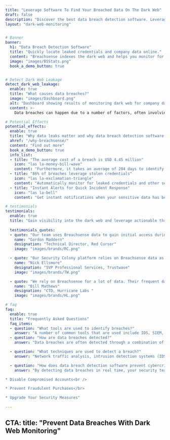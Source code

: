 ```yaml
---
title: "Leverage Software To Find Your Breached Data On The Dark Web"
draft: false
description: "Discover the best data breach detection software. Leverage data breach detection software to monitor the dark web for your organization's breached data."
layout: "dark-web-monitoring"


# Banner
banner:
  h1: "Data Breach Detection Software" 
  title: "Quickly locate leaked credentials and company data online."
  content: "Breachsense indexes the dark web and helps you monitor for any relevant credentials, session tokens, internal company documents, and more. Real-time alerts notify you as soon as compromised data related to your organization is detected."
  image: "images/BSStats.png"
  book_a_demo_button: true


# Detect Dark Web Leakage
detect_dark_web_leakage:
  enable: true
  title: "What causes data breaches?"
  image: "images/Dashboard.png"
  alt: "Dashboard showing results of monitoring dark web for company data leakage"
  content: >-
    Data breaches can happen due to a number of factors, often involving a combination of [human error](https://www.breachsense.com/blog/data-breach-human-error/), technological vulnerabilities, and malicious activities. [Weak or stolen credentials](https://www.breachsense.com/blog/data-leak/), such as passwords, are a very common cause, as they bypass most defenses and allow direct access to systems. Software vulnerabilities, such as unpatched security flaws, can be exploited by attackers to gain unauthorized access. Social engineering attacks, where attackers trick their victims into revealing sensitive information, are another common tactic. [Insider threats](https://www.breachsense.com/blog/insider-threat-data-breach/), where employees or contractors misuse their access privileges, can also lead to breaches. Additionally, inadequate security defenses, like misconfigured servers or missing security patches, can leave systems exposed to attacks. 

# Potential Effects
potential_effects:
  enable: true
  title: "Why data leaks matter and why data breach detection software is crucial"
  ahref: "/why-breachsense/"
  content: "Find out more"
  book_a_demo_button: true
  info_list:
  - title: "The average cost of a breach is USD 4.45 million"
    icon: "las la-money-bill-wave"
    content: "Furthermore, it takes an average of 204 days to identify that a breach has happened and then another 70 days to contain it."
  - title: "86% of breaches leverage stolen credentials"
    icon: "las la-exclamation-triangle"
    content: "Automatically monitor for leaked credentials and other sensitive data. Get notified as soon as your data has been found on the dark web"
  - title: "Instant Alerts for Quick Incident Response"
    icon: "las la-bell"
    content: "Get instant notifications when your sensitive data has been compromised. Mitigate the risk before criminals have a chance to exploit it."

# testimonials
testimonials:   
  enable: true
  title: "Gain visibility into the dark web and leverage actionable threat intel to quickly locate your breached data"
  
  testimonials_quotes:
  - quote: "Our team uses Breachsense data to gain initial access during pen testing and red team engagements. The API is simple to use and the support is always helpful and responds quickly."
    name: "Gordon Maddern"
    designation: "Technical Director, Red Cursor"
    image: "images/brands/RC.png"

  - quote: "Our Security Colony platform relies on Breachsense data as part of our dark web monitoring service. The data is continuously updated and high quality. Highly recommend!"
    name: "Nick Ellsmore"
    designation: "SVP Professional Services, Trustwave"
    image: "images/brands/TW.png"

  - quote: "We rely on Breachsense for a lot of data. Their frequent database updates, constant availability, and handling of big and small breaches alike means we are always covered."
    name: "Bill Mathews"
    designation: "CTO, Hurricane Labs "
    image: "images/brands/HL.png"

# faq
faq:
  enable: true
  title: "Frequently Asked Questions"
  faq_items:
  - question: "What tools are used to identify breaches?"
    answer: "A number of common tools that are used include IDS, SIEM, UEBA, EDR and data breach detection software. Each of these tools plays an important role and should be used in combination to help protect your organization from data breaches."
  - question: "How are data breaches detected?"
    answer: "Data breaches are often detected through a combination of monitoring tools, anomaly detection algorithms, and regular security audits. Data breach monitoring services continuously scan various sources such as the dark web, hacker forums, and Telegram for leaked data. When monitored assets are found in leaked data or unusual patterns of network traffic are detected, alerts are generated for further investigation to confirm and respond to potential breaches."

  - question: "What techniques are used to detect a breach?"
    answer: "Network traffic analysis, intrusion detection systems (IDS), SIEM data, log analysis, EDR tools and data breach monitoring are often used. These methods help identify unusual patterns, unauthorized access or actual leaked data. Additionally, regular security audits, vulnerability scanning, and penetration testing can uncover vulnerabilities that can lead to a breach."

  - question: "How does data breach detection software prevent cybercrime?"
    answer: "By detecting data breaches in real time, your security team will be able to react immediately before any damage is done. The moment a breach is detected, you can:

* Disable Compromised Accounts<br />

* Prevent Fraudulent Purchases</br>

* Upgrade Your Security Measures"
    
---
```


CTA:
  title: "Prevent Data Breaches With Dark Web Monitoring"
---
